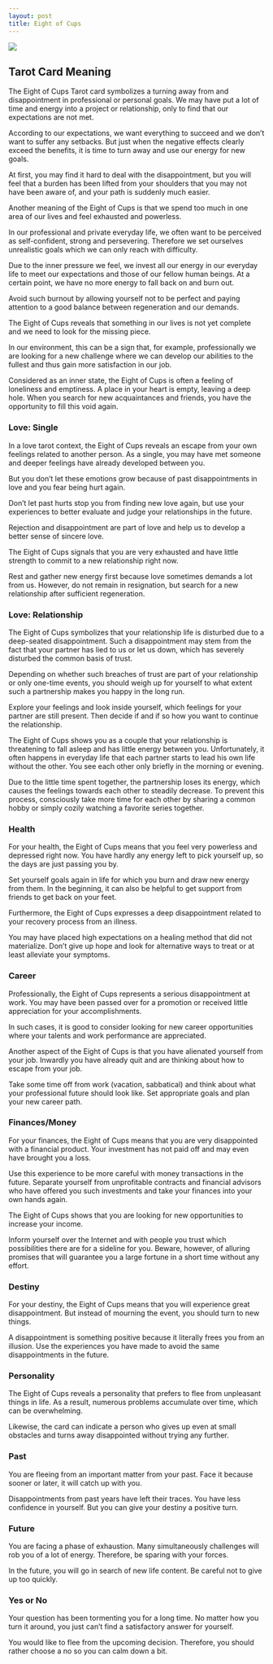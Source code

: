 ```yaml
---
layout: post
title: Eight of Cups
---
```


![](../images/Eight-of-Cups-Tarot-Card-Meaning-732x1024.webp)

## Tarot Card Meaning
The Eight of Cups Tarot card symbolizes a turning away from and disappointment in professional or personal goals. We may have put a lot of time and energy into a project or relationship, only to find that our expectations are not met.

According to our expectations, we want everything to succeed and we don’t want to suffer any setbacks. But just when the negative effects clearly exceed the benefits, it is time to turn away and use our energy for new goals.

At first, you may find it hard to deal with the disappointment, but you will feel that a burden has been lifted from your shoulders that you may not have been aware of, and your path is suddenly much easier.

Another meaning of the Eight of Cups is that we spend too much in one area of our lives and feel exhausted and powerless.

In our professional and private everyday life, we often want to be perceived as self-confident, strong and persevering. Therefore we set ourselves unrealistic goals which we can only reach with difficulty.

Due to the inner pressure we feel, we invest all our energy in our everyday life to meet our expectations and those of our fellow human beings. At a certain point, we have no more energy to fall back on and burn out.

Avoid such burnout by allowing yourself not to be perfect and paying attention to a good balance between regeneration and our demands.

The Eight of Cups reveals that something in our lives is not yet complete and we need to look for the missing piece.

In our environment, this can be a sign that, for example, professionally we are looking for a new challenge where we can develop our abilities to the fullest and thus gain more satisfaction in our job.

Considered as an inner state, the Eight of Cups is often a feeling of loneliness and emptiness. A place in your heart is empty, leaving a deep hole. When you search for new acquaintances and friends, you have the opportunity to fill this void again.


### Love: Single
In a love tarot context, the Eight of Cups reveals an escape from your own feelings related to another person. As a single, you may have met someone and deeper feelings have already developed between you.

But you don’t let these emotions grow because of past disappointments in love and you fear being hurt again.

Don’t let past hurts stop you from finding new love again, but use your experiences to better evaluate and judge your relationships in the future.

Rejection and disappointment are part of love and help us to develop a better sense of sincere love.

The Eight of Cups signals that you are very exhausted and have little strength to commit to a new relationship right now.

Rest and gather new energy first because love sometimes demands a lot from us. However, do not remain in resignation, but search for a new relationship after sufficient regeneration.

### Love: Relationship
The Eight of Cups symbolizes that your relationship life is disturbed due to a deep-seated disappointment. Such a disappointment may stem from the fact that your partner has lied to us or let us down, which has severely disturbed the common basis of trust.

Depending on whether such breaches of trust are part of your relationship or only one-time events, you should weigh up for yourself to what extent such a partnership makes you happy in the long run.

Explore your feelings and look inside yourself, which feelings for your partner are still present. Then decide if and if so how you want to continue the relationship.

The Eight of Cups shows you as a couple that your relationship is threatening to fall asleep and has little energy between you. Unfortunately, it often happens in everyday life that each partner starts to lead his own life without the other. You see each other only briefly in the morning or evening.

Due to the little time spent together, the partnership loses its energy, which causes the feelings towards each other to steadily decrease.
To prevent this process, consciously take more time for each other by sharing a common hobby or simply cozily watching a favorite series together.


### Health

For your health, the Eight of Cups means that you feel very powerless and depressed right now. You have hardly any energy left to pick yourself up, so the days are just passing you by.

Set yourself goals again in life for which you burn and draw new energy from them. In the beginning, it can also be helpful to get support from friends to get back on your feet.

Furthermore, the Eight of Cups expresses a deep disappointment related to your recovery
process from an illness.

You may have placed high expectations on a healing method that did not materialize. Don’t give up hope and look for alternative ways to treat or at least alleviate your symptoms.


### Career

Professionally, the Eight of Cups represents a serious disappointment at work. You may have been passed over for a promotion or received little appreciation for your accomplishments.

In such cases, it is good to consider looking for new career opportunities where your talents and work performance are appreciated.

Another aspect of the Eight of Cups is that you have alienated yourself from your job. Inwardly you have already quit and are thinking about how to escape from your job.

Take some time off from work (vacation, sabbatical) and think about what your professional future should look like. Set appropriate goals and plan your new career path.


### Finances/Money

For your finances, the Eight of Cups means that you are very disappointed with a financial product. Your investment has not paid off and may even have brought you a loss.

Use this experience to be more careful with money transactions in the future. Separate yourself from unprofitable contracts and financial advisors who have offered you such investments and take your finances into your own hands again.

The Eight of Cups shows that you are looking for new opportunities to increase your income.

Inform yourself over the Internet and with people you trust which possibilities there are for a sideline for you. Beware, however, of alluring promises that will guarantee you a large fortune in a short time without any effort.


### Destiny 

For your destiny, the Eight of Cups means that you will experience great disappointment. But instead of mourning the event, you should turn to new things.

A disappointment is something positive because it literally frees you from an illusion. Use the experiences you have made to avoid the same disappointments in the future.


### Personality
The Eight of Cups reveals a personality that prefers to flee from unpleasant things in life. As a result, numerous problems accumulate over time, which can be overwhelming.

Likewise, the card can indicate a person who gives up even at small obstacles and turns away disappointed without trying any further.

### Past
You are fleeing from an important matter from your past. Face it because sooner or later, it will catch up with you.

Disappointments from past years have left their traces. You have less confidence in yourself. But you can give your destiny a positive turn.

### Future
You are facing a phase of exhaustion. Many simultaneously challenges will rob you of a lot of energy. Therefore, be sparing with your forces.

In the future, you will go in search of new life content. Be careful not to give up too quickly.

### Yes or No
Your question has been tormenting you for a long time. No matter how you turn it around, you just can’t find a satisfactory answer for yourself.

You would like to flee from the upcoming decision. Therefore, you should rather choose a no so you can calm down a bit.